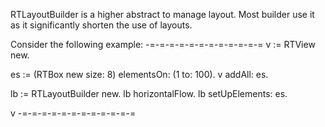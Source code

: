 RTLayoutBuilder is a higher abstract to manage layout. Most builder use it as it significantly shorten the use of layouts.

Consider the following example:
-=-=-=-=-=-=-=-=-=-=-=-=
v := RTView new.

es := (RTBox new size: 8) elementsOn: (1 to: 100).
v addAll: es.

lb := RTLayoutBuilder new.
lb horizontalFlow.
lb setUpElements: es.

v
-=-=-=-=-=-=-=-=-=-=-=-=